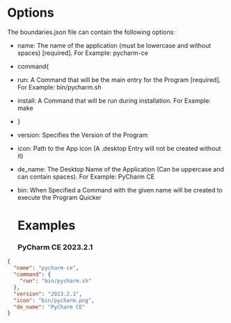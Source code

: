 # Options
The boundaries.json file can contain the following options:
- name: The name of the application (must be lowercase and without spaces) [required]. For Example: pycharm-ce
- command{
- run: A Command that will be the main entry for the Program [required]. For Example: bin/pycharm.sh
- install: A Command that will be run during installation. For Example: make
- }
- version: Specifies the Version of the Program
- icon: Path to the App icon (A .desktop Entry will not be created without it)
- de_name: The Desktop Name of the Application  (Can be uppercase and can contain spaces). For Example: PyCharm CE
- bin: When Specified a Command with the given name will be created to execute the Program Quicker

  # Examples
  ### PyCharm CE 2023.2.1
```json
{
  "name": "pycharm-ce",
  "command": {
    "run": "bin/pycharm.sh"
  },
  "version": "2023.2.1",
  "icon": "bin/pycharm.png",
  "de_name": "PyCharm CE"
}
```
